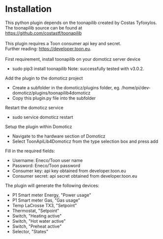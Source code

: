 # Installation
This python plugin depends on the toonapilib created by Costas Tyfoxylos.<br>
The toonapilib source can be found at https://github.com/costastf/toonapilib
<br>
<br>
This plugin requires a Toon consumer api key and secret.<br>
Further reading: https://developer.toon.eu.
<br>
<br>
First requirement, install toonapilib on your domoticz server device
* sudo pip3 install toonapilib
Note: successfully tested with v3.0.2.

Add the plugin to the domoticz project
* Create a subfolder in the domoticz/plugins folder, eg. /home/pi/dev-domoticz/plugins/toonapilib4domoticz
* Copy this plugin.py file into the subfolder

Restart the domoticz service
* sudo service domoticz restart

Setup the plugin within Domoticz
* Navigate to the hardware section of Domoticz
* Select ToonApiLib4Domoticz from the type selection box and press add

Fill in the required fields:
* Username: Eneco/Toon user name
* Password: Eneco/Toon password
* Consumer key: api key obtained from developer.toon.eu
* Consumer secret: api secret obtained from developer.toon.eu

The plugin will generate the following devices:
* P1 Smart meter Energy, "Power usage"
* P1 Smart meter Gas, "Gas usage"
* Temp LaCrosse TX3, "Setpoint"
* Thermostat, "Setpoint"
* Switch, "Heating active"
* Switch, "Hot water active"
* Switch, "Preheat active"
* Selector, "States"
